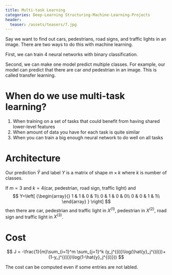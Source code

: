 ```yaml
---
title: Multi-task Learning
categories: Deep-Learning Structuring-Machine-Learning-Projects
header:
  teaser: /assets/teasers/7.jpg
---
```


Say we want to find out cars, pedestrians, road signs, and traffic lights in an image. There are two ways to do this with machine learning.

First, we can train 4 neural networks with binary classification.

Second, we can make one model predict multiple classes. For example, our model can predict that there are car *and* pedestrian in an image. This is called transfer learning.

# When do we use multi-task learning?

1. When training on a set of tasks that could benefit from having shared lower-level features
2. When amount of data you have for each task is quite similar
3. When you can train a big enough neural network to do well on all tasks

# Architecture

Our prediction $\hat{Y}$ and label $Y$ is a matrix of shape $m\times k$ where $k$ is number of classes.

If $m=3$ and $k=4$(car, pedestrian, road sign, traffic light) and
$$
Y=\left[ {\begin{array}{}
     1 & 1 & 0 & 1\\
     0 & 1 & 0 & 0\\
     0 & 0 & 1 & 1\\
    \end{array} } \right]
$$
then there are car, pedestrian and traffic light in $X^{(1)}$, pedestrian in $X^{(2)}$, road sign and traffic light in $X^{(3)}$.


# Cost

$$
J = -\frac{1}{m}\sum_{i=1}^m \sum_{j=1}^k (y_j^{(i)}\log(\hat{y}_j^{(i)})+(1-y_j^{(i)})\log(1-\hat{y}_j^{(i)}))
$$

The cost can be computed even if some entries are not labled.
